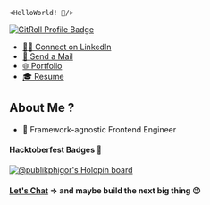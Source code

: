 `<HelloWorld! 👋/>`

<a href="https://gitroll.io/profile/uHA6MomMAqidfsqZgmJxaRVxnX2u1" target="_blank"><img src="https://gitroll.io/api/badges/profiles/v1/uHA6MomMAqidfsqZgmJxaRVxnX2u1" alt="GitRoll Profile Badge"/></a>

- [👨‍🏫 Connect on LinkedIn](https://www.linkedin.com/in/koladeleolaitan/)
- [📩 Send a Mail](mailto:koladeleolaitan@gmail.com)
- [🌐 Portfolio](https://koladeleolaitan.netlify.app/)
- [🎓 Resume](https://koladele-resume.netlify.app/)

## About Me ?

- 💼 Framework-agnostic Frontend Engineer

#### Hacktoberfest Badges 🚀

[![@publikphigor's Holopin board](https://holopin.me/publikphigor)](https://holopin.io/@publikphigor)

#### [Let's Chat](https://calendly.com/koladeleolaitan/chat) => and maybe build the next big thing 😉
